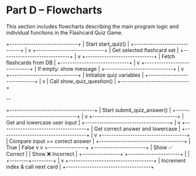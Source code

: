 # Part D – Flowcharts

This section includes flowcharts describing the main program logic and individual functions in the Flashcard Quiz Game.

+-----------------------------+
|   Start start_quiz()        |
+-----------------------------+
           |
           v
+-----------------------------+
| Get selected flashcard set |
+-----------------------------+
           |
           v
+-----------------------------+
| Fetch flashcards from DB   |
+-----------------------------+
           |
           v
+-----------------------------+
| If empty: show message     |
+-----------------------------+
           |
           v
+-----------------------------+
| Initialize quiz variables  |
+-----------------------------+
           |
           v
|  Call show_quiz_question() |
+-----------------------------+


--


+------------------------------------+
|     Start submit_quiz_answer()     |
+------------------------------------+
                |
                v
+------------------------------------+
|  Get and lowercase user input      |
+------------------------------------+
                |
                v
+------------------------------------+
| Get correct answer and lowercase  |
+------------------------------------+
                |
                v
+------------------------------------+
|  Compare input == correct answer   |
+------------------------------------+
         | True             | False
         v                  v
+----------------+    +----------------------+
| Show ✅ Correct |    | Show ❌ Incorrect     |
+----------------+    +----------------------+
         |                  |
         +--------+---------+
                  |
                  v
+------------------------------------+
|  Increment index & call next card  |
+------------------------------------+

